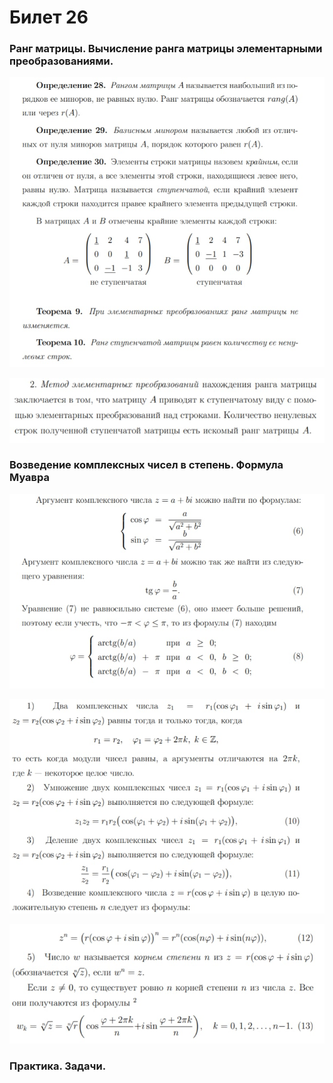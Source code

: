 # Билет 26

### Ранг матрицы. Вычисление ранга матрицы элементарными преобразованиями.

![](<../.gitbook/assets/image (94).png>)

![](<../.gitbook/assets/image (67) (1).png>)

### Возведение комплексных чисел в степень. Формула Муавра

![](<../.gitbook/assets/image (74).png>)

![](<../.gitbook/assets/image (14) (1).png>)

![](<../.gitbook/assets/image (30).png>)

### Практика. Задачи.

